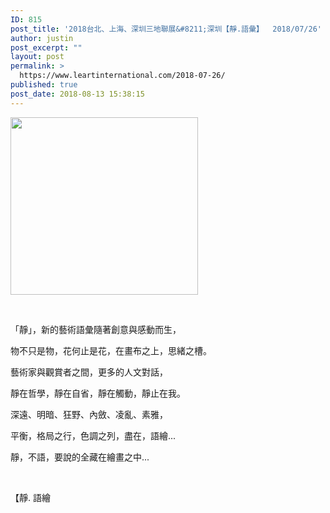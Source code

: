 ```yaml
---
ID: 815
post_title: '2018台北、上海、深圳三地聯展&#8211;深圳【靜.語彙】  2018/07/26'
author: justin
post_excerpt: ""
layout: post
permalink: >
  https://www.leartinternational.com/2018-07-26/
published: true
post_date: 2018-08-13 15:38:15
---
```

<img class="alignnone size-medium wp-image-879" src="https://www.leartinternational.com/wordpress/wp-content/uploads/2018/08/37776810_207063603482994_3909488213042921472_n-300x284.jpg" alt="" width="300" height="284" />

&nbsp;

「靜」，新的藝術語彙隨著創意與感動而生，

物不只是物，花何止是花，在畫布之上，思緒之槽。

藝術家與觀賞者之間，更多的人文對話，

靜在哲學，靜在自省，靜在觸動，靜止在我。

深遠、明暗、狂野、內斂、凌亂、素雅，

平衡，格局之行，色調之列，盡在，語繪...

靜，不語，要說的全藏在繪畫之中...

&nbsp;

【靜. 語繪